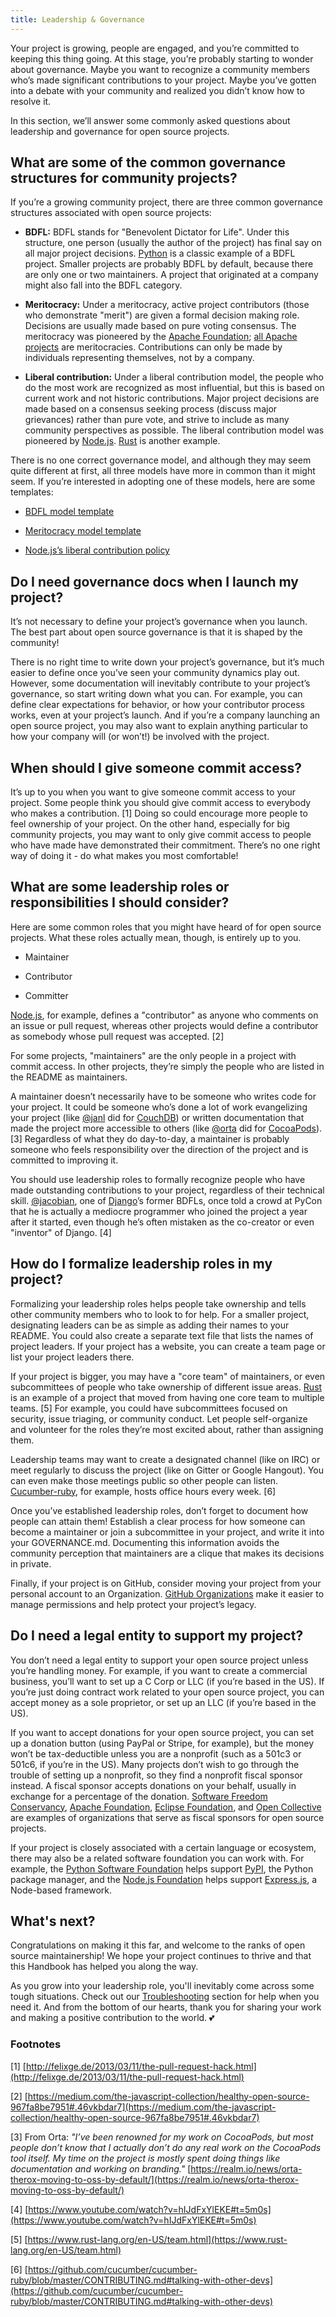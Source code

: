 ```yaml
---
title: Leadership & Governance
---
```


Your project is growing, people are engaged, and you’re committed to keeping this thing going. At this stage, you’re probably starting to wonder about governance. Maybe you want to recognize a community members who’s made significant contributions to your project. Maybe you’ve gotten into a debate with your community and realized you didn’t know how to resolve it.

In this section, we’ll answer some commonly asked questions about leadership and governance for open source projects.

## What are some of the common governance structures for community projects?

If you’re a growing community project, there are three common governance structures associated with open source projects:

* **BDFL:** BDFL stands for "Benevolent Dictator for Life". Under this structure, one person (usually the author of the project) has final say on all major project decisions. [Python](https://github.com/python) is a classic example of a BDFL project. Smaller projects are probably BDFL by default, because there are only one or two maintainers. A project that originated at a company might also fall into the BDFL category.

* **Meritocracy:** Under a meritocracy, active project contributors (those who demonstrate "merit") are given a formal decision making role. Decisions are usually made based on pure voting consensus. The meritocracy was pioneered by the [Apache Foundation](http://www.apache.org/); [all Apache projects](http://www.apache.org/index.html#projects-list) are meritocracies. Contributions can only be made by individuals representing themselves, not by a company.

* **Liberal contribution:** Under a liberal contribution model, the people who do the most work are recognized as most influential, but this is based on current work and not historic contributions. Major project decisions are made based on a consensus seeking process (discuss major grievances) rather than pure vote, and strive to include as many community perspectives as possible. The liberal contribution model was pioneered by [Node.js](https://nodejs.org/en/foundation/). [Rust](https://www.rust-lang.org/en-US/) is another example.

There is no one correct governance model, and although they may seem quite different at first, all three models have more in common than it might seem. If you’re interested in adopting one of these models, here are some templates:

* [BDFL model template](http://oss-watch.ac.uk/resources/benevolentdictatorgovernancemodel)

* [Meritocracy model template](http://oss-watch.ac.uk/resources/meritocraticgovernancemodel)

* [Node.js’s liberal contribution policy](https://medium.com/the-javascript-collection/healthy-open-source-967fa8be7951#.m9ht26e79)

## Do I need governance docs when I launch my project?

It’s not necessary to define your project’s governance when you launch. The best part about open source governance is that it is shaped by the community!

There is no right time to write down your project’s governance, but it’s much easier to define once you’ve seen your community dynamics play out. However, some documentation will inevitably contribute to your project’s governance, so start writing down what you can. For example, you can define clear expectations for behavior, or how your contributor process works, even at your project’s launch. And if you’re a company launching an open source project, you may also want to explain anything particular to how your company will (or won’t!) be involved with the project.

## When should I give someone commit access?

It’s up to you when you want to give someone commit access to your project. Some people think you should give commit access to everybody who makes a contribution. [1] Doing so could encourage more people to feel ownership of your project. On the other hand, especially for big community projects, you may want to only give commit access to people who have made have demonstrated their commitment. There’s no one right way of doing it - do what makes you most comfortable!

## What are some leadership roles or responsibilities I should consider?

Here are some common roles that you might have heard of for open source projects. What these roles actually mean, though, is entirely up to you.

* Maintainer

* Contributor

* Committer

[Node.js](https://github.com/nodejs), for example, defines a "contributor" as anyone who comments on an issue or pull request, whereas other projects would define a contributor as somebody whose pull request was accepted. [2]

For some projects, "maintainers" are the only people in a project with commit access. In other projects, they’re simply the people who are listed in the README as maintainers.

A maintainer doesn’t necessarily have to be someone who writes code for your project. It could be someone who’s done a lot of work evangelizing your project (like [@janl](https://github.com/janl) did for [CouchDB](https://github.com/apache/couchdb)) or written documentation that made the project more accessible to others (like [@orta](https://github.com/orta) did for [CocoaPods](https://github.com/CocoaPods/CocoaPods)). [3] Regardless of what they do day-to-day, a maintainer is probably someone who feels responsibility over the direction of the project and is committed to improving it.

You should use leadership roles to formally recognize people who have made outstanding contributions to your project, regardless of their technical skill. [@jacobian](https://github.com/jacobian), one of [Django](https://github.com/django/django)’s former BDFLs, once told a crowd at PyCon that he is actually a mediocre programmer who joined the project a year after it started, even though he’s often mistaken as the co-creator or even "inventor" of Django. [4]

## How do I formalize leadership roles in my project?

Formalizing your leadership roles helps people take ownership and tells other community members who to look to for help. For a smaller project, designating leaders can be as simple as adding their names to your README. You could also create a separate text file that lists the names of project leaders. If your project has a website, you can create a team page or list your project leaders there.

If your project is bigger, you may have a "core team" of maintainers, or even subcommittees of people who take ownership of different issue areas. [Rust](https://github.com/rust-lang/rust) is an example of a project that moved from having one core team to multiple teams. [5] For example, you could have subcommittees focused on security, issue triaging, or community conduct. Let people self-organize and volunteer for the roles they’re most excited about, rather than assigning them.

Leadership teams may want to create a designated channel (like on IRC) or meet regularly to discuss the project (like on Gitter or Google Hangout). You can even make those meetings public so other people can listen. [Cucumber-ruby](https://github.com/cucumber/cucumber-ruby), for example, hosts office hours every week. [6]

Once you’ve established leadership roles, don’t forget to document how people can attain them! Establish a clear process for how someone can become a maintainer or join a subcommittee in your project, and write it into your GOVERNANCE.md. Documenting this information avoids the community perception that maintainers are a clique that makes its decisions in private.

Finally, if your project is on GitHub, consider moving your project from your personal account to an Organization. [GitHub Organizations](https://github.com/blog/674-introducing-organizations) make it easier to manage permissions and help protect your project’s legacy.

## Do I need a legal entity to support my project?

You don’t need a legal entity to support your open source project unless you’re handling money. For example, if you want to create a commercial business, you’ll want to set up a C Corp or LLC (if you’re based in the US). If you’re just doing contract work related to your open source project, you can accept money as a sole proprietor, or set up an LLC (if you’re based in the US).

If you want to accept donations for your open source project, you can set up a donation button (using PayPal or Stripe, for example), but the money won’t be tax-deductible unless you are a nonprofit (such as a 501c3 or 501c6, if you’re in the US). Many projects don’t wish to go through the trouble of setting up a nonprofit, so they find a nonprofit fiscal sponsor instead. A fiscal sponsor accepts donations on your behalf, usually in exchange for a percentage of the donation. [Software Freedom Conservancy](https://sfconservancy.org/), [Apache Foundation](http://www.apache.org/), [Eclipse Foundation](https://eclipse.org/org/foundation/), and [Open Collective](https://opencollective.com/opensource) are examples of organizations that serve as fiscal sponsors for open source projects.

If your project is closely associated with a certain language or ecosystem, there may also be a related software foundation you can work with. For example, the [Python Software Foundation](https://www.python.org/psf/) helps support [PyPI](https://pypi.python.org/pypi), the Python package manager, and the [Node.js Foundation](https://nodejs.org/en/foundation/) helps support [Express.js](http://expressjs.com/), a Node-based framework.

## What's next?

Congratulations on making it this far, and welcome to the ranks of open source maintainership! We hope your project continues to thrive and that this Handbook has helped you along the way.

As you grow into your leadership role, you'll inevitably come across some tough situations. Check out our [Troubleshooting](/open-source-handbook/troubleshooting/) section for help when you need it. And from the bottom of our hearts, thank you for sharing your work and making a positive contribution to the world. 💕

### Footnotes

[1] [http://felixge.de/2013/03/11/the-pull-request-hack.html](http://felixge.de/2013/03/11/the-pull-request-hack.html)

[2] [https://medium.com/the-javascript-collection/healthy-open-source-967fa8be7951#.46vkbdar7](https://medium.com/the-javascript-collection/healthy-open-source-967fa8be7951#.46vkbdar7)

[3] From Orta: *"I’ve been renowned for my work on CocoaPods, but most people don’t know that I actually don’t do any real work on the CocoaPods tool itself. My time on the project is mostly spent doing things like documentation and working on branding."* [https://realm.io/news/orta-therox-moving-to-oss-by-default/](https://realm.io/news/orta-therox-moving-to-oss-by-default/)

[4] [https://www.youtube.com/watch?v=hIJdFxYlEKE#t=5m0s](https://www.youtube.com/watch?v=hIJdFxYlEKE#t=5m0s)

[5] [https://www.rust-lang.org/en-US/team.html](https://www.rust-lang.org/en-US/team.html)

[6] [https://github.com/cucumber/cucumber-ruby/blob/master/CONTRIBUTING.md#talking-with-other-devs](https://github.com/cucumber/cucumber-ruby/blob/master/CONTRIBUTING.md#talking-with-other-devs)

